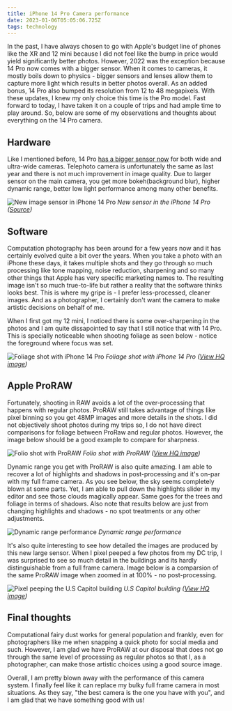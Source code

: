 ```yaml
---
title: iPhone 14 Pro Camera performance
date: 2023-01-06T05:05:06.725Z
tags: technology
---
```

In the past, I have always chosen to go with Apple's budget line of phones like the XR and 12 mini because I did not feel like the bump in price would yield significantly better photos. However, 2022 was the exception because 14 Pro now comes with a bigger sensor. When it comes to cameras, it mostly boils down to physics - bigger sensors and lenses allow them to capture more light which results in better photos overall. As an added bonus, 14 Pro also bumped its resolution from 12 to 48 megapixels. With these updates, I knew my only choice this time is the Pro model. Fast forward to today, I have taken it on a couple of trips and had ample time to play around. So, below are some of my observations and thoughts about everything on the 14 Pro camera.

## Hardware

Like I mentioned before, 14 Pro [has a bigger sensor now](https://www.techinsights.com/blog/apple-iphone-14-image-sensor-preliminary-analysis) for both wide and ultra-wide cameras. Telephoto camera is unfortunately the same as last year and there is not much improvement in image quality. Due to larger sensor on the main camera, you get more bokeh(background blur), higher dynamic range, better low light performance among many other benefits.

![New image sensor in iPhone 14 Pro](https://ucarecdn.com/eaeedbb1-06ea-40c7-8031-d4da8a88e9b8/-/format/auto/-/quality/smart_retina/-/stretch/off/-/resize/1200x/)
_New sensor in the iPhone 14 Pro ([Source](https://www.apple.com))_

## Software

Computation photography has been around for a few years now and it has certainly evolved quite a bit over the years. When you take a photo with an iPhone these days, it takes multiple shots and they go through so much processing like tone mapping, noise reduction, sharpening and so many other things that Apple has very specific marketing names to. The resulting image isn't so much true-to-life but rather a reality that the software thinks looks best. This is where my gripe is - I prefer less-processed, cleaner images. And as a photographer, I certainly don't want the camera to make artistic decisions on behalf of me. 

When I first got my 12 mini, I noticed there is some over-sharpening in the photos and I am quite dissapointed to say that I still notice that with 14 Pro. This is specially noticeable when shooting foliage as seen below - notice the foreground where focus was set.

![Foliage shot with iPhone 14 Pro](https://ucarecdn.com/7e1b2686-6b20-4b42-be10-6f3595a8f7c7/-/format/auto/-/quality/smart_retina/-/stretch/off/-/resize/1200x/)
_Foliage shot with iPhone 14 Pro ([View HQ image](https://ucarecdn.com/7e1b2686-6b20-4b42-be10-6f3595a8f7c7/-/format/jpg/-/quality/best/))_

## Apple ProRAW

Fortunately, shooting in RAW avoids a lot of the over-processing that happens with regular photos. ProRAW still takes advantage of things like pixel binning so you get 48MP images and more details in the shots. I did not objectively shoot photos during my trips so, I do not have direct comparisons for foliage between ProRaw and regular photos. However, the image below should be a good example to compare for sharpness.

![Folio shot with ProRAW](https://ucarecdn.com/5ee2af2a-8f18-4199-b021-6654093671e4/-/format/auto/-/quality/smart_retina/-/stretch/off/-/resize/1200x/)
_Folio shot with ProRAW ([View HQ image](https://ucarecdn.com/5ee2af2a-8f18-4199-b021-6654093671e4/-/format/jpg/-/quality/best/-/resize/4096x/))_

Dynamic range you get with ProRAW is also quite amazing. I am able to recover a lot of highlights and shadows in post-processing and it's on-par with my full frame camera. As you see below, the sky seems completely blown at some parts. Yet, I am able to pull down the highlights slider in my editor and see those clouds magically appear. Same goes for the trees and foliage in terms of shadows. Also note that results below are just from changing highlights and shadows - no spot treatments or any other adjustments.

![Dynamic range performance](https://ucarecdn.com/d0948bf3-3f29-4955-a18d-2a32e0979232/-/format/auto/-/quality/smart_retina/-/stretch/off/-/resize/1200x/)
_Dynamic range performance_

It's also quite interesting to see how detailed the images are produced by this new large sensor. When I pixel peeped a few photos from my DC trip, I was surprised to see so much detail in the buildings and its hardly distinguishable from a full frame camera. Image below is a comparsion of the same ProRAW image when zoomed in at 100% - no post-processing.

![Pixel peeping the U.S Capitol building](https://ucarecdn.com/910f864a-15dc-49d8-b0f3-2734bf115678/-/format/auto/-/quality/smart_retina/-/stretch/off/-/resize/1200x/)
_U.S Capitol building ([View HQ image](https://ucarecdn.com/910f864a-15dc-49d8-b0f3-2734bf115678/-/format/jpg/-/quality/best/-/resize/4096x/))_

## Final thoughts

Computational fairy dust works for general population and frankly, even for photographers like me when snapping a quick photo for social media and such. However, I am glad we have ProRAW at our disposal that does not go through the same level of processing as regular photos so that I, as a photographer, can make those artistic choices using a good source image. 

Overall, I am pretty blown away with the performance of this camera system. I finally feel like it can replace my bulky full frame camera in most situations. As they say, "the best camera is the one you have with you", and I am glad that we have something good with us!